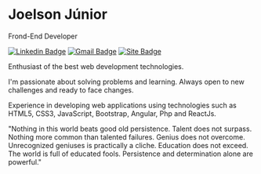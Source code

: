 
# Joelson Júnior 

Frond-End Developer 

[
![Linkedin Badge](https://img.shields.io/badge/-Joelson%20Júnior-673ab7?style=flat-square&logo=Linkedin&logoColor=white&link=https://www.linkedin.com/in/diego-schell-fernandes/)](https://www.linkedin.com/in/jlsnjnr/) 
[![Gmail Badge](https://img.shields.io/badge/-contato.joelsonjunior@gmail.com-673ab7?style=flat-square&logo=Gmail&logoColor=white&link=mailto:diego.schell.f@gmail.com)](mailto:contato.joelsonjunior@gmail.com)
[![Site Badge](https://img.shields.io/badge/-Joelson-Junior-6633cc?style=flat-square&logo=react&logoColor=white&labelColor=6633cc&link=https://joelson-junior.vercel.app)](https://joelson-junior.vercel.app) 

Enthusiast of the best web development technologies.

I'm passionate about solving problems and learning. Always open to new challenges and ready to face changes.

Experience in developing web applications using technologies such as HTML5, CSS3, JavaScript, Bootstrap, Angular, Php and ReactJs.

"Nothing in this world beats good old persistence. Talent does not surpass. Nothing more common than talented failures. Genius does not overcome. Unrecognized geniuses is practically a cliche. Education does not exceed. The world is full of educated fools. Persistence and determination alone are powerful."

